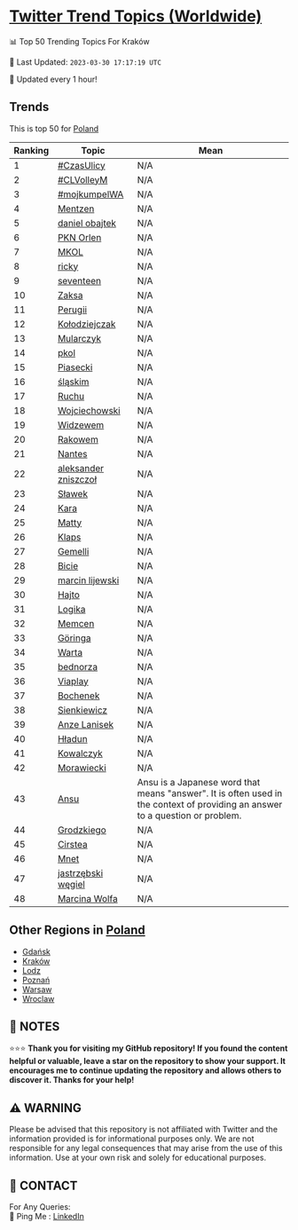 [Twitter Trend Topics (Worldwide)](https://github.com/ErcinDedeoglu/Twitter-Trend-Topics)
==========


📊 Top 50 Trending Topics For Kraków

📆 Last Updated: `2023-03-30 17:17:19 UTC`

🔧 Updated every 1 hour!


## Trends

This is top 50 for [Poland](</Poland>)

| Ranking | Topic | Mean |
| ------- | ------------ | ------------ |
| 1 | [#CzasUlicy](http://twitter.com/search?q=%23CzasUlicy) | N/A |
| 2 | [#CLVolleyM](http://twitter.com/search?q=%23CLVolleyM) | N/A |
| 3 | [#mojkumpelWA](http://twitter.com/search?q=%23mojkumpelWA) | N/A |
| 4 | [Mentzen](http://twitter.com/search?q=Mentzen) | N/A |
| 5 | [daniel obajtek](http://twitter.com/search?q=daniel+obajtek) | N/A |
| 6 | [PKN Orlen](http://twitter.com/search?q=PKN+Orlen) | N/A |
| 7 | [MKOL](http://twitter.com/search?q=MKOL) | N/A |
| 8 | [ricky](http://twitter.com/search?q=ricky) | N/A |
| 9 | [seventeen](http://twitter.com/search?q=seventeen) | N/A |
| 10 | [Zaksa](http://twitter.com/search?q=Zaksa) | N/A |
| 11 | [Perugii](http://twitter.com/search?q=Perugii) | N/A |
| 12 | [Kołodziejczak](http://twitter.com/search?q=Ko%c5%82odziejczak) | N/A |
| 13 | [Mularczyk](http://twitter.com/search?q=Mularczyk) | N/A |
| 14 | [pkol](http://twitter.com/search?q=pkol) | N/A |
| 15 | [Piasecki](http://twitter.com/search?q=Piasecki) | N/A |
| 16 | [śląskim](http://twitter.com/search?q=%c5%9bl%c4%85skim) | N/A |
| 17 | [Ruchu](http://twitter.com/search?q=Ruchu) | N/A |
| 18 | [Wojciechowski](http://twitter.com/search?q=Wojciechowski) | N/A |
| 19 | [Widzewem](http://twitter.com/search?q=Widzewem) | N/A |
| 20 | [Rakowem](http://twitter.com/search?q=Rakowem) | N/A |
| 21 | [Nantes](http://twitter.com/search?q=Nantes) | N/A |
| 22 | [aleksander zniszczoł](http://twitter.com/search?q=aleksander+zniszczo%c5%82) | N/A |
| 23 | [Sławek](http://twitter.com/search?q=S%c5%82awek) | N/A |
| 24 | [Kara](http://twitter.com/search?q=Kara) | N/A |
| 25 | [Matty](http://twitter.com/search?q=Matty) | N/A |
| 26 | [Klaps](http://twitter.com/search?q=Klaps) | N/A |
| 27 | [Gemelli](http://twitter.com/search?q=Gemelli) | N/A |
| 28 | [Bicie](http://twitter.com/search?q=Bicie) | N/A |
| 29 | [marcin lijewski](http://twitter.com/search?q=marcin+lijewski) | N/A |
| 30 | [Hajto](http://twitter.com/search?q=Hajto) | N/A |
| 31 | [Logika](http://twitter.com/search?q=Logika) | N/A |
| 32 | [Memcen](http://twitter.com/search?q=Memcen) | N/A |
| 33 | [Göringa](http://twitter.com/search?q=G%c3%b6ringa) | N/A |
| 34 | [Warta](http://twitter.com/search?q=Warta) | N/A |
| 35 | [bednorza](http://twitter.com/search?q=bednorza) | N/A |
| 36 | [Viaplay](http://twitter.com/search?q=Viaplay) | N/A |
| 37 | [Bochenek](http://twitter.com/search?q=Bochenek) | N/A |
| 38 | [Sienkiewicz](http://twitter.com/search?q=Sienkiewicz) | N/A |
| 39 | [Anze Lanisek](http://twitter.com/search?q=Anze+Lanisek) | N/A |
| 40 | [Hładun](http://twitter.com/search?q=H%c5%82adun) | N/A |
| 41 | [Kowalczyk](http://twitter.com/search?q=Kowalczyk) | N/A |
| 42 | [Morawiecki](http://twitter.com/search?q=Morawiecki) | N/A |
| 43 | [Ansu](http://twitter.com/search?q=Ansu) | Ansu is a Japanese word that means "answer". It is often used in the context of providing an answer to a question or problem. |
| 44 | [Grodzkiego](http://twitter.com/search?q=Grodzkiego) | N/A |
| 45 | [Cirstea](http://twitter.com/search?q=Cirstea) | N/A |
| 46 | [Mnet](http://twitter.com/search?q=Mnet) | N/A |
| 47 | [jastrzębski węgiel](http://twitter.com/search?q=jastrz%c4%99bski+w%c4%99giel) | N/A |
| 48 | [Marcina Wolfa](http://twitter.com/search?q=Marcina+Wolfa) | N/A |



## Other Regions in [Poland](</Poland>)

* [Gdańsk](</Poland/Gdańsk.md>)
* [Kraków](</Poland/Kraków.md>)
* [Lodz](</Poland/Lodz.md>)
* [Poznań](</Poland/Poznań.md>)
* [Warsaw](</Poland/Warsaw.md>)
* [Wroclaw](</Poland/Wroclaw.md>)



## 📝 NOTES

⭐⭐⭐ **Thank you for visiting my GitHub repository! If you found the content helpful or valuable, leave a star on the repository to show your support. It encourages me to continue updating the repository and allows others to discover it. Thanks for your help!**


## ⚠️ WARNING

Please be advised that this repository is not affiliated with Twitter and the information provided is for informational purposes only. We are not responsible for any legal consequences that may arise from the use of this information. Use at your own risk and solely for educational purposes.


## 📨 CONTACT

 For Any Queries:  
            🏓 Ping Me : [LinkedIn](https://www.linkedin.com/in/ercindedeoglu/)
